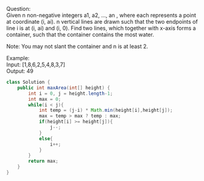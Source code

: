 Question:  
Given n non-negative integers a1, a2, ..., an , where each represents a point at coordinate (i, ai). n vertical lines are drawn such that the two endpoints of line i is at (i, ai) and (i, 0). Find two lines, which together with x-axis forms a container, such that the container contains the most water.

Note: You may not slant the container and n is at least 2.

Example:  
Input: [1,8,6,2,5,4,8,3,7]  
Output: 49

```java
class Solution {
    public int maxArea(int[] height) {
        int i = 0, j = height.length-1;
        int max = 0;
        while(i < j){
            int temp = (j-i) * Math.min(height[i],height[j]);
            max = temp > max ? temp : max;
            if(height[i] >= height[j]){
                j--;
            }
            else{
                i++;
            }
        }
        return max;
    }
}
```